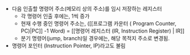 - 다음 인출할 명령어 주소(메모리 상의 주소)를 임시 저장하는 레지스터
	- 각 명령어 인출 후에는, 1씩 증가
	- 현재 수행 중인 명령어 주소는, ([[프로그램 카운터 ( Program Counter, PC)|PC]] -1 Word) = [[명령어 레지스터 (IR, Instruction Register) | IR]]
	- 분기 명령어(jump, branch)일 경우에는, 해당 목적지 주소로 변경됨.
- 명령어 포인터 (Instruction Pointer, IP)라고도 불림

